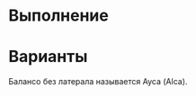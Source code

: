 <!-- TITLE: Балансо -->
<!-- SUBTITLE: Разворот партнерши перед собой -->

# Выполнение

# Варианты
Балансо без латерала называется Ауса (Alca).